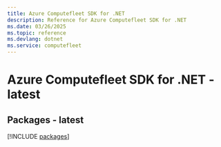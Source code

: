 ```yaml
---
title: Azure Computefleet SDK for .NET
description: Reference for Azure Computefleet SDK for .NET
ms.date: 03/26/2025
ms.topic: reference
ms.devlang: dotnet
ms.service: computefleet
---
```

# Azure Computefleet SDK for .NET - latest
## Packages - latest
[!INCLUDE [packages](computefleet-index.md)]